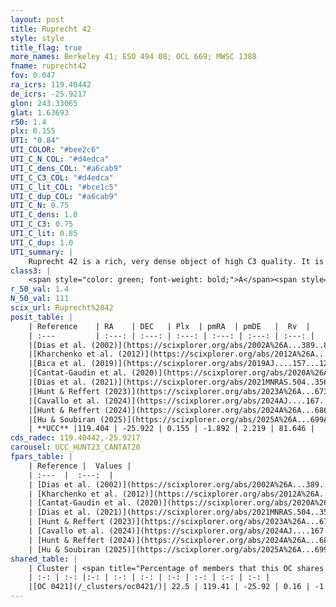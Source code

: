 ```yaml
---
layout: post
title: Ruprecht 42
style: style
title_flag: true
more_names: Berkeley 41; ESO 494 08; OCL 669; MWSC 1388
fname: ruprecht42
fov: 0.047
ra_icrs: 119.40442
de_icrs: -25.9217
glon: 243.33065
glat: 1.63693
r50: 1.4
plx: 0.155
UTI: "0.84"
UTI_COLOR: "#bee2c6"
UTI_C_N_COL: "#d4edca"
UTI_C_dens_COL: "#a6cab9"
UTI_C_C3_COL: "#d4edca"
UTI_C_lit_COL: "#bce1c5"
UTI_C_dup_COL: "#a6cab9"
UTI_C_N: 0.75
UTI_C_dens: 1.0
UTI_C_C3: 0.75
UTI_C_lit: 0.85
UTI_C_dup: 1.0
UTI_summary: |
    Ruprecht 42 is a rich, very dense object of high C3 quality. It is well-studied in the literature. This object shares a small percentage of members with a later reported entry.
class3: |
    <span style="color: green; font-weight: bold;">A</span><span style="color: #FFC300; font-weight: bold;">B</span>
r_50_val: 1.4
N_50_val: 111
scix_url: Ruprecht%2042
posit_table: |
    | Reference    | RA    | DEC   | Plx  | pmRA  | pmDE   |  Rv  |
    | :---         | :---: | :---: | :---: | :---: | :---: | :---: |
    |[Dias et al. (2002)](https://scixplorer.org/abs/2002A%26A...389..871D) | 119.4 | -25.917 | -- | -2.67 | 3.41 | -- |
    |[Kharchenko et al. (2012)](https://scixplorer.org/abs/2012A%26A...543A.156K) | 119.412 | -25.935 | -- | -4.22 | 2.56 | -- |
    |[Bica et al. (2019)](https://scixplorer.org/abs/2019AJ....157...12B) | 119.388 | -25.916 | -- | -- | -- | -- |
    |[Cantat-Gaudin et al. (2020)](https://scixplorer.org/abs/2020A%26A...640A...1C) | 119.407 | -25.92 | 0.121 | -1.911 | 2.191 | -- |
    |[Dias et al. (2021)](https://scixplorer.org/abs/2021MNRAS.504..356D) | 119.399 | -25.919 | 0.116 | -1.92 | 2.187 | -- |
    |[Hunt & Reffert (2023)](https://scixplorer.org/abs/2023A%26A...673A.114H) | 119.404 | -25.925 | 0.156 | -1.884 | 2.213 | 81.617 |
    |[Cavallo et al. (2024)](https://scixplorer.org/abs/2024AJ....167...12C) | 119.4 | -25.92 | 0.158 | -- | -- | -- |
    |[Hunt & Reffert (2024)](https://scixplorer.org/abs/2024A%26A...686A..42H) | 119.404 | -25.925 | 0.156 | -1.884 | 2.213 | 81.617 |
    |[Hu & Soubiran (2025)](https://scixplorer.org/abs/2025A%26A...699A.246H) | 119.4 | -25.92 | -- | -- | -- | -- |
    | **UCC** |119.404 | -25.922 | 0.155 | -1.892 | 2.219 | 81.646 | 
cds_radec: 119.40442,-25.9217
carousel: UCC_HUNT23_CANTAT20
fpars_table: |
    | Reference |  Values |
    | :---  |  :---:  |
    | [Dias et al. (2002)](https://scixplorer.org/abs/2002A%26A...389..871D) | `E(B-V)=0.388, Dist=5457.0, Age=8.6, [Fe/H]=0.33` |
    | [Kharchenko et al. (2012)](https://scixplorer.org/abs/2012A%26A...543A.156K) | `e_bv=0.416, distance=1964, log_age=8.7` |
    | [Cantat-Gaudin et al. (2020)](https://scixplorer.org/abs/2020A%26A...640A...1C) | `AVNN=0.96, DMNN=14.08, AgeNN=8.53` |
    | [Dias et al. (2021)](https://scixplorer.org/abs/2021MNRAS.504..356D) | `Av=1.395, Dist=4924, logage=8.641, [Fe/H]=-0.262` |
    | [Hunt & Reffert (2023)](https://scixplorer.org/abs/2023A%26A...673A.114H) | `AV50=1.006, diffAV50=2.21, MOD50=13.592, logAge50=8.747` |
    | [Cavallo et al. (2024)](https://scixplorer.org/abs/2024AJ....167...12C) | `AV50=1.02, dMod50=13.16, logAge50=8.98, [Fe/H]50=-0.26` |
    | [Hunt & Reffert (2024)](https://scixplorer.org/abs/2024A%26A...686A..42H) | `MassJ=678.699` |
    | [Hu & Soubiran (2025)](https://scixplorer.org/abs/2025A%26A...699A.246H) | `MA22=-0.25, MA23f=-0.51, MA23g=-0.33, MZ23=-0.53, MK24=-0.36, MF24=-0.47` |
shared_table: |
    | Cluster | <span title="Percentage of members that this OC shares with the ones listed">%</span>   | RA   | DEC   | Plx   | pmRA  | pmDE  | Rv | UTI |
    | :-: | :-: |:-: | :-: | :-: | :-: | :-: | :-: | :-: |
    |[OC 0421](/_clusters/oc0421/)| 22.5 | 119.41 | -25.92 | 0.16 | -1.91 | 2.22 | -- |0.0 |
---
```

